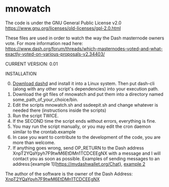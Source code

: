# mnowatch

The code is under the GNU General Public License v2.0 
https://www.gnu.org/licenses/old-licenses/gpl-2.0.html

These files are used in order to watch the way the Dash masternode owners vote. For more information read here:
https://www.dash.org/forum/threads/which-masternodes-voted-and-what-exactly-voted-on-various-proposals-v2.34403/

CURRENT VERSION: 0.01

INSTALLATION

0) [Download dashd](https://www.dash.org/get-dash/) and install it into a Linux system. Then put dash-cli (along with any other script's dependencies) into your execution path.
1) Download the git files of mnowatch and put them into a directory named some_path_of_your_choice/bin.
2) Edit the scripts mnowatch.sh and ssdeepit.sh and change whatever is needed there (instructions inside the scripts)
3) Run the script TWICE.
4) If the SECOND time the script ends without errors, everything is fine.
5) You may run the script manually, or you may edit the cron daemon similar to the crontab.example
6) In case you want to contribute to the development of the code, you are more than welcome.
7) If anything goes wrong, send OP_RETURN to the Dash address XnpT2YQaYpyh7F9twM6EtDMn1TCDCEEgNX with a message and I will contact you as soon as possible. 
Examples of sending messages to an address:[example 1](https://mydashwallet.org/Chat}, [example 2](https://chainz.cryptoid.info/dash/tx.dws?4285e7a8c25b0c89ce1ebba38512d865547f583ebe28ce6738b216e4c2078008.htm) 

The author of the software is the owner of the Dash Address: [XnpT2YQaYpyh7F9twM6EtDMn1TCDCEEgNX](https://chainz.cryptoid.info/dash/address.dws?XnpT2YQaYpyh7F9twM6EtDMn1TCDCEEgNX.htm)
